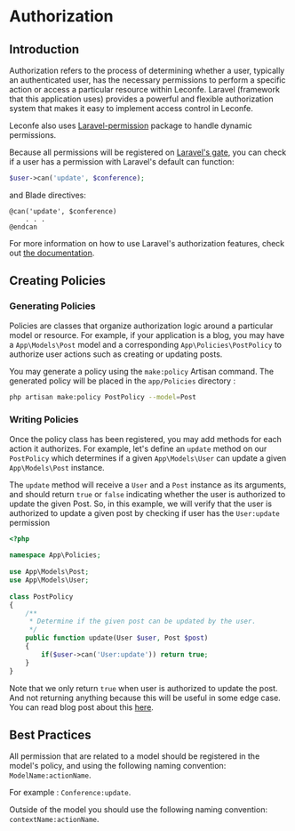 # Authorization

## Introduction
Authorization refers to the process of determining whether a user, typically an authenticated user, has the necessary permissions to perform a specific action or access a particular resource within Leconfe. Laravel (framework that this application uses) provides a powerful and flexible authorization system that makes it easy to implement access control in Leconfe.

Leconfe also uses [Laravel-permission](https://spatie.be/docs/laravel-permission/v5/introduction) package to handle dynamic permissions.

Because all permissions will be registered on [Laravel's gate](https://laravel.com/docs/authorization), you can check if a user has a permission with Laravel's default can function:

```php
$user->can('update', $conference);
```
and Blade directives:

```blade
@can('update', $conference)
    . . .
@endcan
```

For more information on how to use Laravel's authorization features, check out [the documentation](https://spatie.be/docs/laravel-permission/v5/basic-usage/basic-usage).
## Creating Policies
### Generating Policies
Policies are classes that organize authorization logic around a particular model or resource. For example, if your application is a blog, you may have a `App\Models\Post` model and a corresponding `App\Policies\PostPolicy` to authorize user actions such as creating or updating posts.

You may generate a policy using the `make:policy` Artisan command. The generated policy will be placed in the `app/Policies` directory :
```bash
php artisan make:policy PostPolicy --model=Post
```

### Writing Policies
Once the policy class has been registered, you may add methods for each action it authorizes. For example, let's define an `update` method on our `PostPolicy` which determines if a given `App\Models\User` can update a given `App\Models\Post` instance.

The `update` method will receive a `User` and a `Post` instance as its arguments, and should return `true` or `false` indicating whether the user is authorized to update the given Post. So, in this example, we will verify that the user is authorized to update a given post by checking if user has the `User:update` permission
```php
<?php
 
namespace App\Policies;
 
use App\Models\Post;
use App\Models\User;
 
class PostPolicy
{
    /**
     * Determine if the given post can be updated by the user.
     */
    public function update(User $user, Post $post)
    {
        if($user->can('User:update')) return true;
    }
}
```
Note that we only return `true` when user is authorized to update the post. And not returning anything because this will be useful in some edge case. You can read blog post about this [here](https://freek.dev/1325-when-to-use-gateafter-in-laravel).


## Best Practices
All permission that are related to a model should be registered in the model's policy, and using the following naming convention: `ModelName:actionName`.

For example : `Conference:update`.

Outside of the model you should use the following naming convention: `contextName:actionName`.

